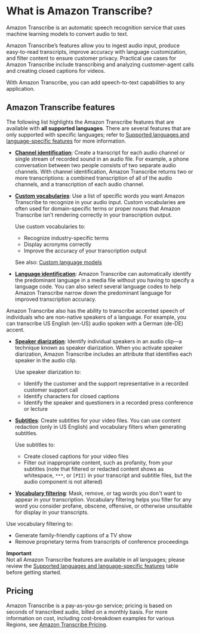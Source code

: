 # What is Amazon Transcribe?<a name="transcribe-whatis"></a>

Amazon Transcribe is an automatic speech recognition service that uses machine learning models to convert audio to text\.

Amazon Transcribe’s features allow you to ingest audio input, produce easy\-to\-read transcripts, improve accuracy with language customization, and filter content to ensure customer privacy\. Practical use cases for Amazon Transcribe include transcribing and analyzing customer\-agent calls and creating closed captions for videos\.

With Amazon Transcribe, you can add speech\-to\-text capabilities to any application\.

## Amazon Transcribe features<a name="transcribe-features"></a>

The following list highlights the Amazon Transcribe features that are available with **all supported languages**\. There are several features that are only supported with specific languages; refer to [Supported languages and language\-specific features](supported-languages.md#table-language-matrix) for more information\.
+ **[Channel identification](channel-id.md)**: Create a transcript for each audio channel or single stream of recorded sound in an audio file\. For example, a phone conversation between two people consists of two separate audio channels\. With channel identification, Amazon Transcribe returns two or more transcriptions: a combined transcription of all of the audio channels, and a transcription of each audio channel\.
+ **[Custom vocabularies](custom-vocabulary.md)**: Use a list of specific words you want Amazon Transcribe to recognize in your audio input\. Custom vocabularies are often used for domain\-specific terms or proper nouns that Amazon Transcribe isn't rendering correctly in your transcription output\.

  Use custom vocabularies to:
  + Recognize industry\-specific terms
  + Display acronyms correctly
  + Improve the accuracy of your transcription output

  See also: [Custom language models](custom-language-models.md)
+  **[Language identification](auto-lang-id.md)**: Amazon Transcribe can automatically identify the predominant language in a media file without you having to specify a language code\. You can also select several language codes to help Amazon Transcribe narrow down the predominant language for improved transcription accuracy\.

  Amazon Transcribe also has the ability to transcribe accented speech of individuals who are non\-native speakers of a language\. For example, you can transcribe US English \(en\-US\) audio spoken with a German \(de\-DE\) accent\.
+ **[Speaker diarization](diarization.md)**: Identify individual speakers in an audio clip—a technique known as speaker diarization\. When you activate speaker diarization, Amazon Transcribe includes an attribute that identifies each speaker in the audio clip\.

  Use speaker diarization to:
  + Identify the customer and the support representative in a recorded customer support call
  + Identify characters for closed captions
  + Identify the speaker and questioners in a recorded press conference or lecture
+ **[Subtitles](subtitles.md)**: Create subtitles for your video files\. You can use content redaction \(only in US English\) and vocabulary filters when generating subtitles\.

  Use subtitles to:
  + Create closed captions for your video files
  + Filter out inappropriate content, such as profanity, from your subtitles \(note that filtered or redacted content shows as whitespace, `***`, or `[PII]` in your transcript and subtitle files, but the audio component is not altered\)
+  **[Vocabulary filtering](vocabulary-filtering.md)**: Mask, remove, or tag words you don't want to appear in your transcription\. Vocabulary filtering helps you filter for any word you consider profane, obscene, offensive, or otherwise unsuitable for display in your transcripts\.

  Use vocabulary filtering to:
  + Generate family\-friendly captions of a TV show
  + Remove proprietary terms from transcripts of conference proceedings

**Important**  
Not all Amazon Transcribe features are available in all languages; please review the [Supported languages and language\-specific features](supported-languages.md#table-language-matrix) table before getting started\.

## Pricing<a name="transcribe-pricing"></a>

Amazon Transcribe is a pay\-as\-you\-go service; pricing is based on seconds of transcribed audio, billed on a monthly basis\. For more information on cost, including cost\-breakdown examples for various Regions, see [Amazon Transcribe Pricing](http://aws.amazon.com/transcribe/pricing/)\.